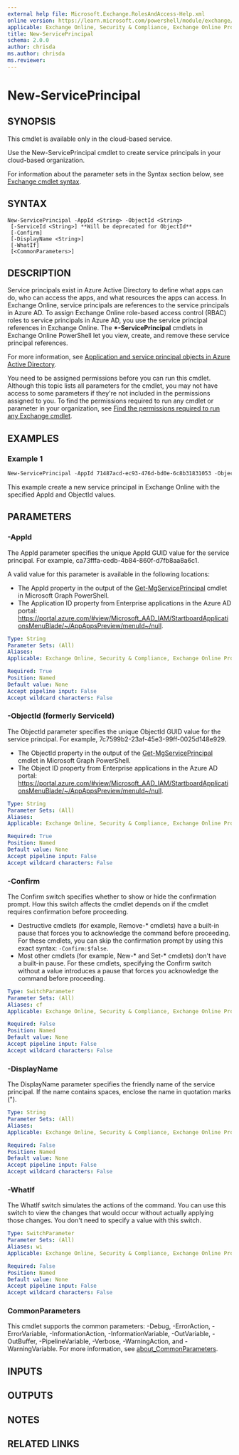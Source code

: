 ```yaml
---
external help file: Microsoft.Exchange.RolesAndAccess-Help.xml
online version: https://learn.microsoft.com/powershell/module/exchange/new-serviceprincipal
applicable: Exchange Online, Security & Compliance, Exchange Online Protection
title: New-ServicePrincipal
schema: 2.0.0
author: chrisda
ms.author: chrisda
ms.reviewer:
---
```


# New-ServicePrincipal

## SYNOPSIS
This cmdlet is available only in the cloud-based service.

Use the New-ServicePrincipal cmdlet to create service principals in your cloud-based organization.

For information about the parameter sets in the Syntax section below, see [Exchange cmdlet syntax](https://learn.microsoft.com/powershell/exchange/exchange-cmdlet-syntax).

## SYNTAX

```
New-ServicePrincipal -AppId <String> -ObjectId <String>
 [-ServiceId <String>] **Will be deprecated for ObjectId** 
 [-Confirm]
 [-DisplayName <String>]
 [-WhatIf]
 [<CommonParameters>]
```

## DESCRIPTION
Service principals exist in Azure Active Directory to define what apps can do, who can access the apps, and what resources the apps can access. In Exchange Online, service principals are references to the service principals in Azure AD. To assign Exchange Online role-based access control (RBAC) roles to service principals in Azure AD, you use the service principal references in Exchange Online. The **\*-ServicePrincipal** cmdlets in Exchange Online PowerShell let you view, create, and remove these service principal references.

For more information, see [Application and service principal objects in Azure Active Directory](https://learn.microsoft.com/azure/active-directory/develop/app-objects-and-service-principals).

You need to be assigned permissions before you can run this cmdlet. Although this topic lists all parameters for the cmdlet, you may not have access to some parameters if they're not included in the permissions assigned to you. To find the permissions required to run any cmdlet or parameter in your organization, see [Find the permissions required to run any Exchange cmdlet](https://learn.microsoft.com/powershell/exchange/find-exchange-cmdlet-permissions).

## EXAMPLES

### Example 1
```powershell
New-ServicePrincipal -AppId 71487acd-ec93-476d-bd0e-6c8b31831053 -ObjectId 6233fba6-0198-4277-892f-9275bf728bcc
```

This example create a new service principal in Exchange Online with the specified AppId and ObjectId values.

## PARAMETERS

### -AppId
The AppId parameter specifies the unique AppId GUID value for the service principal. For example, ca73fffa-cedb-4b84-860f-d7fb8aa8a6c1.

A valid value for this parameter is available in the following locations:

- The AppId property in the output of the [Get-MgServicePrincipal](https://learn.microsoft.com/powershell/module/microsoft.graph.applications/get-mgserviceprincipal) cmdlet in Microsoft Graph PowerShell.
- The Application ID property from Enterprise applications in the Azure AD portal: <https://portal.azure.com/#view/Microsoft_AAD_IAM/StartboardApplicationsMenuBlade/~/AppAppsPreview/menuId~/null>.

```yaml
Type: String
Parameter Sets: (All)
Aliases:
Applicable: Exchange Online, Security & Compliance, Exchange Online Protection

Required: True
Position: Named
Default value: None
Accept pipeline input: False
Accept wildcard characters: False
```

### -ObjectId (formerly ServiceId) 
The ObjectId parameter specifies the unique ObjectId GUID value for the service principal. For example, 7c7599b2-23af-45e3-99ff-0025d148e929.

- The ObjectId property in the output of the [Get-MgServicePrincipal](https://learn.microsoft.com/powershell/module/microsoft.graph.applications/get-mgserviceprincipal) cmdlet in Microsoft Graph PowerShell.
- The Object ID property from Enterprise applications in the Azure AD portal: <https://portal.azure.com/#view/Microsoft_AAD_IAM/StartboardApplicationsMenuBlade/~/AppAppsPreview/menuId~/null>.

```yaml
Type: String
Parameter Sets: (All)
Aliases:
Applicable: Exchange Online, Security & Compliance, Exchange Online Protection

Required: True
Position: Named
Default value: None
Accept pipeline input: False
Accept wildcard characters: False
```

### -Confirm
The Confirm switch specifies whether to show or hide the confirmation prompt. How this switch affects the cmdlet depends on if the cmdlet requires confirmation before proceeding.

- Destructive cmdlets (for example, Remove-\* cmdlets) have a built-in pause that forces you to acknowledge the command before proceeding. For these cmdlets, you can skip the confirmation prompt by using this exact syntax: `-Confirm:$false`.
- Most other cmdlets (for example, New-\* and Set-\* cmdlets) don't have a built-in pause. For these cmdlets, specifying the Confirm switch without a value introduces a pause that forces you acknowledge the command before proceeding.

```yaml
Type: SwitchParameter
Parameter Sets: (All)
Aliases: cf
Applicable: Exchange Online, Security & Compliance, Exchange Online Protection

Required: False
Position: Named
Default value: None
Accept pipeline input: False
Accept wildcard characters: False
```

### -DisplayName
The DisplayName parameter specifies the friendly name of the service principal. If the name contains spaces, enclose the name in quotation marks (").

```yaml
Type: String
Parameter Sets: (All)
Aliases:
Applicable: Exchange Online, Security & Compliance, Exchange Online Protection

Required: False
Position: Named
Default value: None
Accept pipeline input: False
Accept wildcard characters: False
```

### -WhatIf
The WhatIf switch simulates the actions of the command. You can use this switch to view the changes that would occur without actually applying those changes. You don't need to specify a value with this switch.

```yaml
Type: SwitchParameter
Parameter Sets: (All)
Aliases: wi
Applicable: Exchange Online, Security & Compliance, Exchange Online Protection

Required: False
Position: Named
Default value: None
Accept pipeline input: False
Accept wildcard characters: False
```

### CommonParameters
This cmdlet supports the common parameters: -Debug, -ErrorAction, -ErrorVariable, -InformationAction, -InformationVariable, -OutVariable, -OutBuffer, -PipelineVariable, -Verbose, -WarningAction, and -WarningVariable. For more information, see [about_CommonParameters](https://go.microsoft.com/fwlink/p/?LinkID=113216).

## INPUTS

## OUTPUTS

## NOTES

## RELATED LINKS
